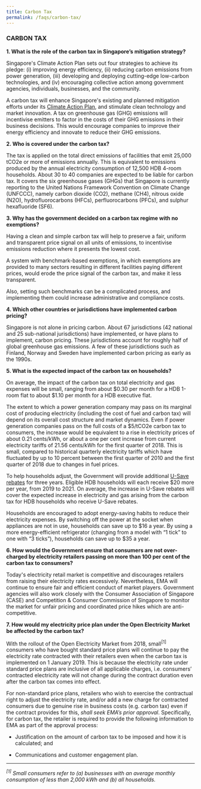 ```yaml
---
title: Carbon Tax
permalink: /faqs/carbon-tax/
---
```


### CARBON TAX

**1. What is the role of the carbon tax in Singapore’s mitigation strategy?**

Singapore's Climate Action Plan sets out four strategies to achieve its pledge: (i) improving energy efficiency, (ii) reducing carbon emissions from power generation, (iii) developing and deploying cutting-edge low-carbon technologies, and (iv) encouraging collective action among government agencies, individuals, businesses, and the community.

A carbon tax will enhance Singapore's existing and planned mitigation efforts under its [<a href="/docs/default-source/publications/take-action-today-for-a-carbon-efficient-singapore.pdf" target="_blank">Climate Action Plan</a>](/docs/default-source/publications/take-action-today-for-a-carbon-efficient-singapore.pdf), and stimulate clean technology and market innovation. A tax on greenhouse gas (GHG) emissions will incentivise emitters to factor in the costs of their GHG emissions in their business decisions. This would encourage companies to improve their energy efficiency and innovate to reduce their GHG emissions.

**2. Who is covered under the carbon tax?**

The tax is applied on the total direct emissions of facilities that emit 25,000 tCO2e or more of emissions annually. This is equivalent to emissions produced by the annual electricity consumption of 12,500 HDB 4-room households. About 30 to 40 companies are expected to be liable for carbon tax. It covers the six greenhouse gases (GHGs) that Singapore is currently reporting to the United Nations Framework Convention on Climate Change (UNFCCC), namely carbon dioxide (CO2), methane (CH4), nitrous oxide (N2O), hydrofluorocarbons (HFCs), perfluorocarbons (PFCs), and sulphur hexafluoride (SF6).

**3. Why has the government decided on a carbon tax regime with no exemptions?**

Having a clean and simple carbon tax will help to preserve a fair, uniform and transparent price signal on all units of emissions, to incentivise emissions reduction where it presents the lowest cost.

A system with benchmark-based exemptions, in which exemptions are provided to many sectors resulting in different facilities paying different prices, would erode the price signal of the carbon tax, and make it less transparent.

Also, setting such benchmarks can be a complicated process, and implementing them could increase administrative and compliance costs.

**4. Which other countries or jurisdictions have implemented carbon pricing?**

Singapore is not alone in pricing carbon. About 67 jurisdictions (42 national and 25 sub-national jurisdictions) have implemented, or have plans to implement, carbon pricing. These jurisdictions account for roughly half of global greenhouse gas emissions. A few of these jurisdictions such as Finland, Norway and Sweden have implemented carbon pricing as early as the 1990s.

**5. What is the expected impact of the carbon tax on households?**

On average, the impact of the carbon tax on total electricity and gas expenses will be small, ranging from about $0.30 per month for a HDB 1-room flat to about $1.10 per month for a HDB executive flat.

The extent to which a power generation company may pass on its marginal cost of producing electricity (including the cost of fuel and carbon tax) will depend on its overall cost structure and market dynamics. Even if power generation companies pass on the full costs of a $5/tCO2e carbon tax to consumers, the increase would be equivalent to a rise in electricity prices of about 0.21 cents/kWh, or about a one per cent increase from current electricity tariffs of 21.56 cents/kWh for the first quarter of 2018. This is small, compared to historical quarterly electricity tariffs which have fluctuated by up to 10 percent between the first quarter of 2010 and the first quarter of 2018 due to changes in fuel prices.

To help households adjust, the Government will provide additional [<a href="https://www.gstvoucher.gov.sg/Pages/U-Save.aspx" target="_blank">U-Save rebates</a>](https://www.gstvoucher.gov.sg/Pages/U-Save.aspx) for three years. Eligible HDB households will each receive $20 more per year, from 2019 to 2021. On average, the increase in U-Save rebates will cover the expected increase in electricity and gas arising from the carbon tax for HDB households who receive U-Save rebates.

Households are encouraged to adopt energy-saving habits to reduce their electricity expenses. By switching off the power at the socket when appliances are not in use, households can save up to $16 a year. By using a more energy-efficient refrigerator (changing from a model with “1 tick” to one with “3 ticks”), households can save up to $35 a year.

**6. How would the Government ensure that consumers are not over-charged by electricity retailers passing on more than 100 per cent of the carbon tax to consumers?**

Today's electricity retail market is competitive and discourages retailers from raising their electricity rates excessively. Nevertheless, EMA will continue to ensure fair and efficient conduct of market players. Government agencies will also work closely with the Consumer Association of Singapore (CASE) and Competition & Consumer Commission of Singapore to monitor the market for unfair pricing and coordinated price hikes which are anti-competitive.

**7. How would my electricity price plan under the Open Electricity Market be affected by the carbon tax?**

With the rollout of the Open Electricity Market from 2018, small<sup>[1]</sup> consumers who have bought standard price plans will continue to pay the electricity rate contracted with their retailers even when the carbon tax is implemented on 1 January 2019. This is because the electricity rate under standard price plans are inclusive of all applicable charges, i.e. consumers’ contracted electricity rate will not change during the contract duration even after the carbon tax comes into effect.

For non-standard price plans, retailers who wish to exercise the contractual right to adjust the electricity rate, and/or add a new charge for contracted consumers due to genuine rise in business costs (e.g. carbon tax) even if the contract provides for this, *shall seek EMA’s prior approval*. Specifically, for carbon tax, the retailer is required to provide the following information to EMA as part of the approval process:

- Justification on the amount of carbon tax to be imposed and how it is calculated; and

- Communications and customer engagement plan.

___

*<sup>[1]</sup> Small consumers refer to (a) businesses with an average monthly consumption of less than 2,000 kWh and (b) all households.*
